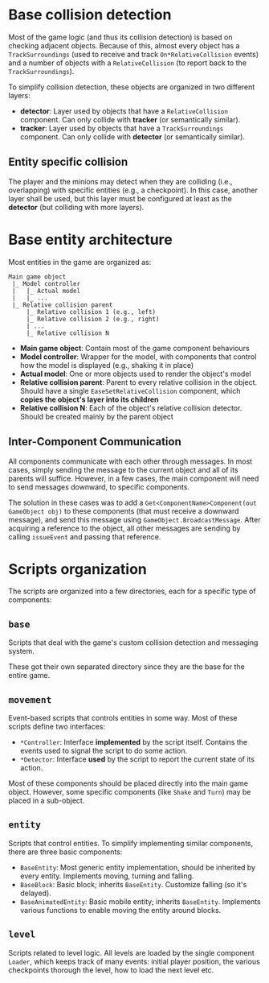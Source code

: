 # Base collision detection

Most of the game logic (and thus its collision detection) is based on checking adjacent objects. Because of this, almost every object has a `TrackSurroundings` (used to receive and track `On*RelativeCollision` events) and a number of objects with a `RelativeCollision` (to report back to the `TrackSurroundings`).

To simplify collision detection, these objects are organized in two different layers:

* **detector**: Layer used by objects that have a `RelativeCollision` component. Can only collide with **tracker** (or semantically similar).
* **tracker**: Layer used by objects that have a `TrackSurroundings` component. Can only collide with **detector** (or semantically similar).

## Entity specific collision

The player and the minions may detect when they are colliding (i.e., overlapping) with specific entities (e.g., a checkpoint). In this case, another layer shall be used, but this layer must be configured at least as the **detector** (but colliding with more layers).


# Base entity architecture

Most entities in the game are organized as:

```
Main game object
 |_ Model controller
 |   |_ Actual model
 |   |_ ...
 |_ Relative collision parent
     |_ Relative collision 1 (e.g., left)
     |_ Relative collision 2 (e.g., right)
     | ...
     |_ Relative collision N
```

* **Main game object**: Contain most of the game component behaviours
* **Model controller**: Wrapper for the model, with components that control how the model is displayed (e.g., shaking it in place)
* **Actual model**: One or more objects used to render the object's model
* **Relative collision parent**: Parent to every relative collision in the object. Should have a single `EaseSetRelativeCollision` component, which **copies the object's layer into its children**
* **Relative collision N**: Each of the object's relative collision detector. Should be created mainly by the parent object

## Inter-Component Communication

All components communicate with each other through messages. In most cases, simply sending the message to the current object and all of its parents will suffice. However, in a few cases, the main component will need to send messages downward, to specific components.

The solution in these cases was to add a `Get<ComponentName>Component(out GameObject obj)` to these components (that must receive a downward message), and send this message using `GameObject.BroadcastMessage`. After acquiring a reference to the object, all other messages are sending by calling `issueEvent` and passing that reference.


# Scripts organization

The scripts are organized into a few directories, each for a specific type of components:

## `base`

Scripts that deal with the game's custom collision detection and messaging system.

These got their own separated directory since they are the base for the entire game.

## `movement`

Event-based scripts that controls entities in some way. Most of these scripts define two interfaces:

* `*Controller`: Interface **implemented** by the script itself. Contains the events used to signal the script to do some action.
* `*Detector`: Interface **used** by the script to report the current state of its action.

Most of these components should be placed directly into the main game object. However, some specific components (like `Shake` and `Turn`) may be placed in a sub-object.

## `entity`

Scripts that control entities. To simplify implementing similar components, there are three basic components:

* `BaseEntity`: Most generic entity implementation, should be inherited by every entity. Implements moving, turning and falling.
* `BaseBlock`: Basic block; inherits `BaseEntity`. Customize falling (so it's delayed).
* `BaseAnimatedEntity`: Basic mobile entity; inherits `BaseEntity`. Implements various functions to enable moving the entity around blocks.

## `level`

Scripts related to level logic. All levels are loaded by the single component `Loader`, which keeps track of many events: initial player position, the various checkpoints thorough the level, how to load the next level etc.
